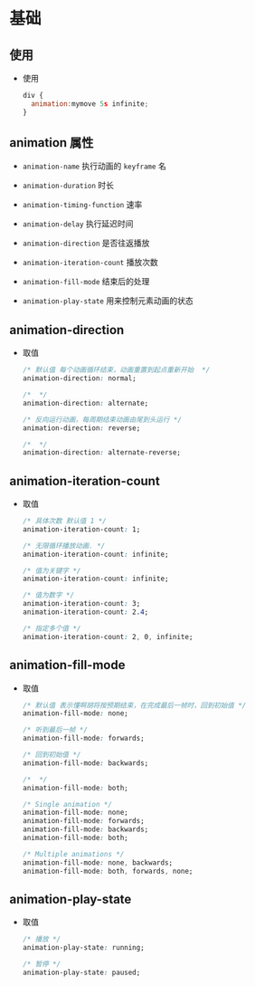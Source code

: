 # 基础

## 使用

+ 使用

    ```js
    div {
      animation:mymove 5s infinite;
    }
    ```

## animation 属性

+ `animation-name` 执行动画的 `keyframe` 名

+ `animation-duration` 时长

+ `animation-timing-function` 速率

+ `animation-delay` 执行延迟时间

+ `animation-direction` 是否往返播放

+ `animation-iteration-count`  播放次数

+ `animation-fill-mode` 结束后的处理

+ `animation-play-state` 用来控制元素动画的状态

## animation-direction

+ 取值

    ```css
    /* 默认值 每个动画循环结束，动画重置到起点重新开始  */
    animation-direction: normal;

    /*  */
    animation-direction: alternate;

    /* 反向运行动画，每周期结束动画由尾到头运行 */
    animation-direction: reverse;

    /*  */
    animation-direction: alternate-reverse;
    ```

## animation-iteration-count

+ 取值

    ```css
    /* 具体次数 默认值 1 */
    animation-iteration-count: 1;

    /* 无限循环播放动画. */
    animation-iteration-count: infinite;
    ```

    ```css
    /* 值为关键字 */
    animation-iteration-count: infinite;

    /* 值为数字 */
    animation-iteration-count: 3;
    animation-iteration-count: 2.4;

    /* 指定多个值 */
    animation-iteration-count: 2, 0, infinite;
    ```

## animation-fill-mode

+ 取值

    ```css
    /* 默认值 表示懂啊胡将按预期结束，在完成最后一帧时，回到初始值 */
    animation-fill-mode: none;

    /* 听到最后一帧 */
    animation-fill-mode: forwards;

    /* 回到初始值 */
    animation-fill-mode: backwards;

    /*  */
    animation-fill-mode: both;
    ```

    ```css
    /* Single animation */
    animation-fill-mode: none;
    animation-fill-mode: forwards;
    animation-fill-mode: backwards;
    animation-fill-mode: both;

    /* Multiple animations */
    animation-fill-mode: none, backwards;
    animation-fill-mode: both, forwards, none;
    ```

## animation-play-state

+ 取值

    ```css
    /* 播放 */
    animation-play-state: running;

    /* 暂停 */
    animation-play-state: paused;
    ```
